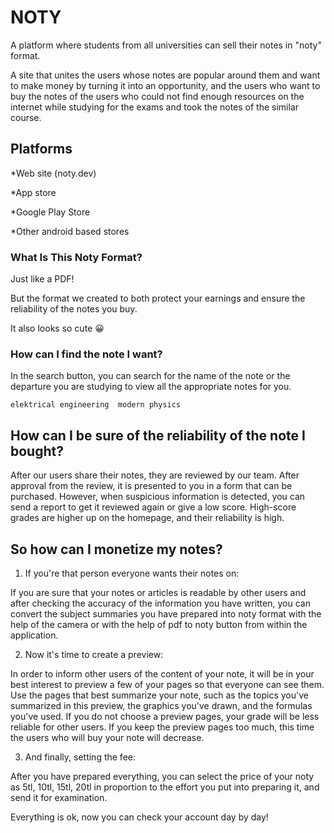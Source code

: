 # NOTY 


A platform where students from all universities can sell their notes in "noty" format.

A site that unites the users whose notes are popular around them and want to make money by turning it into an opportunity, and the users who want to buy the notes of the users who could not find enough resources on the internet while studying for the exams and took the notes of the similar course.

## Platforms

*Web site (noty.dev)

*App store

*Google Play Store

*Other android based stores

### What Is This Noty Format?

Just like a PDF!

But the format we created to both protect your earnings and ensure the reliability of the notes you buy.

It also looks so cute :grinning:

### How can I find the note I want?

In the search button, you can search for the name of the note or the departure you are studying to view all the appropriate notes for you.
```
elektrical engineering  modern physics 
```

## How can I be sure of the reliability of the note I bought?

After our users share their notes, they are reviewed by our team. After approval from the review, it is presented to you in a form that can be purchased. However, when suspicious information is detected, you can send a report to get it reviewed again or give a low score. High-score grades are higher up on the homepage, and their reliability is high.

## So how can I monetize my notes?

1) If you're that person everyone wants their notes on:

If you are sure that your notes or articles is readable by other users and after checking the accuracy of the information you have written, you can convert the subject summaries you have prepared into noty format with the help of the camera or with the help of pdf to noty button from within the application.

2) Now it's time to create a preview:

In order to inform other users of the content of your note, it will be in your best interest to preview a few of your pages so that everyone can see them. Use the pages that best summarize your note, such as the topics you've summarized in this preview, the graphics you've drawn, and the formulas you've used. If you do not choose a preview pages, your grade will be less reliable for other users. If you keep the preview pages too much, this time the users who will buy your note will decrease.

3) And finally, setting the fee:

After you have prepared everything, you can select the price of your noty as 5tl, 10tl, 15tl, 20tl in proportion to the effort you put into preparing it, and send it for examination.

Everything is ok, now you can check your account day by day!
